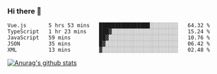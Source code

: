 ### Hi there 👋



<!--
**webB1an/webB1an** is a ✨ _special_ ✨ repository because its `README.md` (this file) appears on your GitHub profile.

Here are some ideas to get you started:

- 🔭 I’m currently working on ...
- 🌱 I’m currently learning ...
- 👯 I’m looking to collaborate on ...
- 🤔 I’m looking for help with ...
- 💬 Ask me about ...
- 📫 How to reach me: ...
- 😄 Pronouns: ...
- ⚡ Fun fact: ...
-->

<!--START_SECTION:waka-->
```text
Vue.js       5 hrs 53 mins   ████████████████░░░░░░░░░   64.32 % 
TypeScript   1 hr 23 mins    ███▓░░░░░░░░░░░░░░░░░░░░░   15.24 % 
JavaScript   59 mins         ██▓░░░░░░░░░░░░░░░░░░░░░░   10.76 % 
JSON         35 mins         █▓░░░░░░░░░░░░░░░░░░░░░░░   06.42 % 
XML          13 mins         ▓░░░░░░░░░░░░░░░░░░░░░░░░   02.48 % 
```
<!--END_SECTION:waka-->


[![Anurag's github stats](https://github-readme-stats.vercel.app/api?username=webB1an&show_icons=true&theme=radical)](https://github.com/anuraghazra/github-readme-stats)

